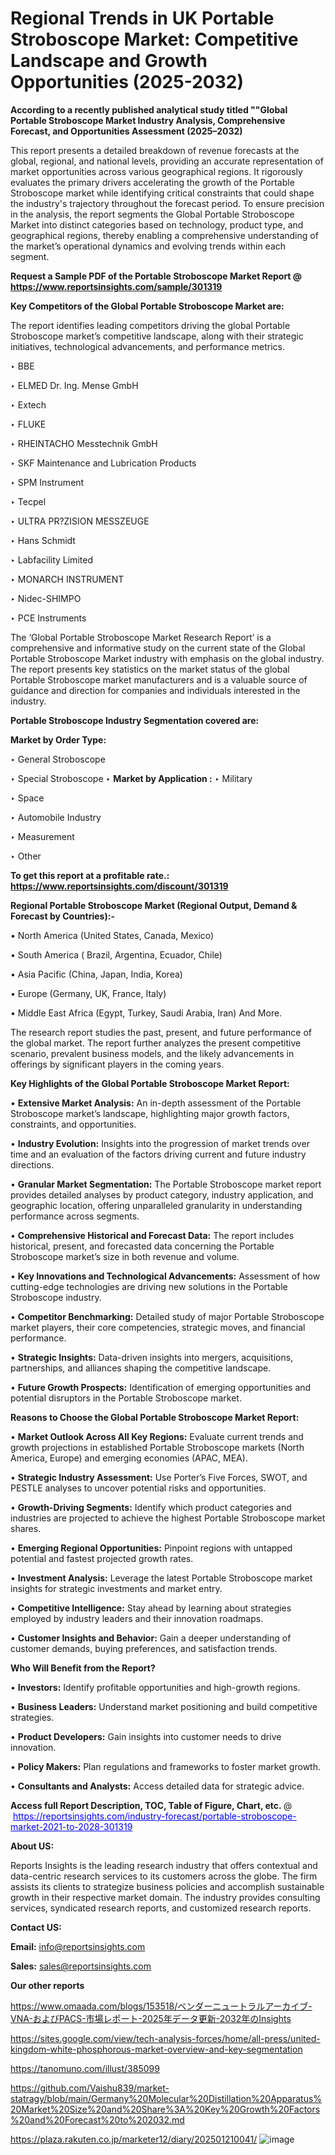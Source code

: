 # Regional Trends in UK Portable Stroboscope Market: Competitive Landscape and Growth Opportunities (2025-2032)

<strong>According to a recently published analytical study titled ""Global Portable Stroboscope Market Industry Analysis, Comprehensive Forecast, and Opportunities Assessment (2025–2032)</strong>

This report presents a detailed breakdown of revenue forecasts at the global, regional, and national levels, providing an accurate representation of market opportunities across various geographical regions. It rigorously evaluates the primary drivers accelerating the growth of the Portable Stroboscope market while identifying critical constraints that could shape the industry's trajectory throughout the forecast period. To ensure precision in the analysis, the report segments the Global Portable Stroboscope Market into distinct categories based on technology, product type, and geographical regions, thereby enabling a comprehensive understanding of the market’s operational dynamics and evolving trends within each segment.

<strong>Request a Sample PDF of the Portable Stroboscope Market Report </strong><strong>@<a href=https://www.reportsinsights.com/sample/301319 style=color:#0000ff;> https://www.reportsinsights.com/sample/301319</a></strong></font>

<strong>Key Competitors of the Global Portable Stroboscope Market are:</strong>

The report identifies leading competitors driving the global Portable Stroboscope market’s competitive landscape, along with their strategic initiatives, technological advancements, and performance metrics.

‣ BBE

‣ ELMED Dr. Ing. Mense GmbH

‣ Extech

‣ FLUKE

‣ RHEINTACHO Messtechnik GmbH

‣ SKF Maintenance and Lubrication Products

‣ SPM Instrument

‣ Tecpel

‣ ULTRA PR?ZISION MESSZEUGE

‣ Hans Schmidt

‣ Labfacility Limited

‣ MONARCH INSTRUMENT

‣ Nidec-SHIMPO

‣ PCE Instruments

The ‘Global Portable Stroboscope Market Research Report’ is a comprehensive and informative study on the current state of the Global Portable Stroboscope Market industry with emphasis on the global industry. The report presents key statistics on the market status of the global Portable Stroboscope market manufacturers and is a valuable source of guidance and direction for companies and individuals interested in the industry.

<strong>Portable Stroboscope Industry Segmentation covered are:</strong>

<strong>Market by Order Type: </strong>

‣ General Stroboscope

‣ Special Stroboscope
‣ 
<strong>Market by Application :</strong>
‣ Military

‣ Space

‣ Automobile Industry

‣ Measurement

‣ Other

<strong>To get this report at a profitable rate.: <a href=https://www.reportsinsights.com/discount/301319 style=color:#0000ff;>https://www.reportsinsights.com/discount/301319</a></strong></font>

<strong>Regional Portable Stroboscope Market (Regional Output, Demand &amp; Forecast by Countries):-</strong>

• North America (United States, Canada, Mexico)

• South America ( Brazil, Argentina, Ecuador, Chile)

• Asia Pacific (China, Japan, India, Korea)

• Europe (Germany, UK, France, Italy)

• Middle East Africa (Egypt, Turkey, Saudi Arabia, Iran) And More.

The research report studies the past, present, and future performance of the global market. The report further analyzes the present competitive scenario, prevalent business models, and the likely advancements in offerings by significant players in the coming years.

<strong>Key Highlights of the Global Portable Stroboscope Market Report:</strong>

• <strong>Extensive Market Analysis:</strong> An in-depth assessment of the Portable Stroboscope market’s landscape, highlighting major growth factors, constraints, and opportunities.

• <strong>Industry Evolution:</strong> Insights into the progression of market trends over time and an evaluation of the factors driving current and future industry directions.

• <strong>Granular Market Segmentation:</strong> The Portable Stroboscope market report provides detailed analyses by product category, industry application, and geographic location, offering unparalleled granularity in understanding performance across segments.

• <strong>Comprehensive Historical and Forecast Data:</strong> The report includes historical, present, and forecasted data concerning the Portable Stroboscope market’s size in both revenue and volume.

• <strong>Key Innovations and Technological Advancements:</strong> Assessment of how cutting-edge technologies are driving new solutions in the Portable Stroboscope industry.

• <strong>Competitor Benchmarking:</strong> Detailed study of major Portable Stroboscope market players, their core competencies, strategic moves, and financial performance.

• <strong>Strategic Insights:</strong> Data-driven insights into mergers, acquisitions, partnerships, and alliances shaping the competitive landscape.

• <strong>Future Growth Prospects:</strong> Identification of emerging opportunities and potential disruptors in the Portable Stroboscope market.

<strong>Reasons to Choose the Global Portable Stroboscope Market Report:</strong>

• <strong>Market Outlook Across All Key Regions:</strong> Evaluate current trends and growth projections in established Portable Stroboscope markets (North America, Europe) and emerging economies (APAC, MEA).

• <strong>Strategic Industry Assessment:</strong> Use Porter’s Five Forces, SWOT, and PESTLE analyses to uncover potential risks and opportunities.

• <strong>Growth-Driving Segments:</strong> Identify which product categories and industries are projected to achieve the highest Portable Stroboscope market shares.

• <strong>Emerging Regional Opportunities:</strong> Pinpoint regions with untapped potential and fastest projected growth rates.

• <strong>Investment Analysis:</strong> Leverage the latest Portable Stroboscope market insights for strategic investments and market entry.

• <strong>Competitive Intelligence:</strong> Stay ahead by learning about strategies employed by industry leaders and their innovation roadmaps.

• <strong>Customer Insights and Behavior:</strong> Gain a deeper understanding of customer demands, buying preferences, and satisfaction trends.

<strong>Who Will Benefit from the Report?</strong>

• <strong>Investors:</strong> Identify profitable opportunities and high-growth regions.

• <strong>Business Leaders:</strong> Understand market positioning and build competitive strategies.

• <strong>Product Developers:</strong> Gain insights into customer needs to drive innovation.

• <strong>Policy Makers:</strong> Plan regulations and frameworks to foster market growth.

• <strong>Consultants and Analysts:</strong> Access detailed data for strategic advice.
</ul>
<strong>Access full Report Description, TOC, Table of Figure, Chart, etc. </strong>@  <a href=https://reportsinsights.com/industry-forecast/portable-stroboscope-market-2021-to-2028-301319 style=color:#0000ff;>https://reportsinsights.com/industry-forecast/portable-stroboscope-market-2021-to-2028-301319</a></font>

<strong><strong>About US</strong>:</strong>

Reports Insights is the leading research industry that offers contextual and data-centric research services to its customers across the globe. The firm assists its clients to strategize business policies and accomplish sustainable growth in their respective market domain. The industry provides consulting services, syndicated research reports, and customized research reports.

<strong>Contact US:</strong>

<p class=""""><b>Email:</b> <a href=mailto:info@reportsinsights.com>info@reportsinsights.com</a></p>
<p class=""""><b>Sales:</b> <a href=mailto:sales@reportsinsights.com>sales@reportsinsights.com</a></p>

<strong>Our other reports</strong>

<a href=https://www.omaada.com/blogs/153518/ベンダーニュートラルアーカイブ-VNA-およびPACS-市場レポート-2025年データ更新-2032年のInsights>https://www.omaada.com/blogs/153518/ベンダーニュートラルアーカイブ-VNA-およびPACS-市場レポート-2025年データ更新-2032年のInsights</a>

<a href=https://sites.google.com/view/tech-analysis-forces/home/all-press/united-kingdom-white-phosphorous-market-overview-and-key-segmentation>https://sites.google.com/view/tech-analysis-forces/home/all-press/united-kingdom-white-phosphorous-market-overview-and-key-segmentation</a>

<a href=https://tanomuno.com/illust/385099>https://tanomuno.com/illust/385099</a>

<a href=https://github.com/Vaishu839/market-statragy/blob/main/Germany%20Molecular%20Distillation%20Apparatus%20Market%20Size%20and%20Share%3A%20Key%20Growth%20Factors%20and%20Forecast%20to%202032.md>https://github.com/Vaishu839/market-statragy/blob/main/Germany%20Molecular%20Distillation%20Apparatus%20Market%20Size%20and%20Share%3A%20Key%20Growth%20Factors%20and%20Forecast%20to%202032.md</a>

<a href=https://plaza.rakuten.co.jp/marketer12/diary/202501210041/>https://plaza.rakuten.co.jp/marketer12/diary/202501210041/</a>
![image](https://github.com/user-attachments/assets/594d0239-4c02-4acb-b3b8-41fab7fbb60f)
